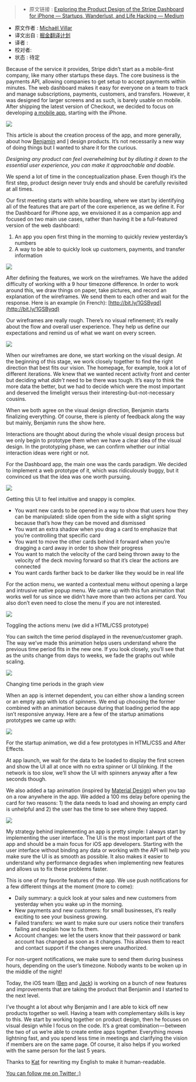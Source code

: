 > * 原文链接 : [Exploring the Product Design of the Stripe Dashboard for iPhone — Startups, Wanderlust, and Life Hacking — Medium](https://medium.com/swlh/exploring-the-product-design-of-the-stripe-dashboard-for-iphone-e54e14f3d87e#.ff88r5yuu)
* 原文作者 : [Michaël Villar](https://medium.com/@michaelvillar)
* 译文出自 : [掘金翻译计划](https://github.com/xitu/gold-miner)
* 译者 : 
* 校对者: 
* 状态 :  待定

Because of the service it provides, Stripe didn’t start as a mobile-first company, like many other startups these days. The core business is the payments API, allowing companies to get setup to accept payments within minutes. The web dashboard makes it easy for everyone on a team to track and manage subscriptions, payments, customers, and transfers. However, it was designed for larger screens and as such, is barely usable on mobile. After shipping the latest version of Checkout, we decided to focus on developing [a mobile app](https://stripe.com/dashboard/iphone), starting with the iPhone.

![](https://cdn-images-1.medium.com/max/1200/1*mAvkW9E9TeJPUquXCM6t2w.png)


This article is about the creation process of the app, and more generally, about how [Benjamin](https://twitter.com/bdc) and [I](https://twitter.com/michaelvillar) design products. It’s not necessarily a new way of doing things but I wanted to share it for the curious.

_Designing any product can feel overwhelming but by diluting it down to the essential user experience, you can make it approachable and doable._


We spend a lot of time in the conceptualization phase. Even though it’s the first step, product design never truly ends and should be carefully revisited at all times.

Our first meeting starts with white boarding, where we start by identifying all of the features that are part of the core experience, as we define it. For the Dashboard for iPhone app, we envisioned it as a companion app and focused on two main use cases, rather than having it be a full-featured version of the web dashboard:

1.  An app you open first thing in the morning to quickly review yesterday’s numbers
2.  A way to be able to quickly look up customers, payments, and transfer information


![](https://cdn-images-1.medium.com/max/600/1*WmJOXZSO70d8XSqH0AHSGQ.gif)


After defining the features, we work on the wireframes. We have the added difficulty of working with a 9 hour timezone difference. In order to work around this, we draw things on paper, take pictures, and record an explanation of the wireframes. We send them to each other and wait for the response. Here is an example (in French): [http://bit.ly/1GSByqd](http://bit.ly/1GSByqd)

Our wireframes are really rough. There’s no visual refinement; it’s really about the flow and overall user experience. They help us define our expectations and remind us of what we want on every screen.


![](https://cdn-images-1.medium.com/max/600/1*glT8wsxJ9Ke3Mjh3nRmJfg.gif)


When our wireframes are done, we start working on the visual design. At the beginning of this stage, we work closely together to find the right direction that best fits our vision. The homepage, for example, took a lot of different iterations. We knew that we wanted recent activity front and center but deciding what _didn’t_ need to be there was tough. It’s easy to think the more data the better, but we had to decide which were the most important and deserved the limelight versus their interesting-but-not-necessary cousins.

When we both agree on the visual design direction, Benjamin starts finalizing everything. Of course, there is plenty of feedback along the way but mainly, Benjamin runs the show here.


Interactions are thought about during the whole visual design process but we only begin to prototype them when we have a clear idea of the visual design. In the prototyping phase, we can confirm whether our initial interaction ideas were right or not.

For the Dashboard app, the main one was the cards paradigm. We decided to implement a web prototype of it, which was ridiculously buggy, but it convinced us that the idea was one worth pursuing.


![](https://cdn-images-1.medium.com/max/800/1*np5s8zeu57ol8JeAKFNQHg.gif)


Getting this UI to feel intuitive and snappy is complex.

*   You want new cards to be opened in a way to show that users how they can be manipulated: slide open from the side with a slight spring because that’s how they can be moved and dismissed
*   You want an extra shadow when you drag a card to emphasize that you’re controlling that specific card
*   You want to move the other cards behind it forward when you’re dragging a card away in order to show their progress
*   You want to match the velocity of the card being thrown away to the velocity of the deck moving forward so that it’s clear the actions are connected
*   You want cards farther back to be darker like they would be in real life


For the action menu, we wanted a contextual menu without opening a large and intrusive native popup menu. We came up with this fun animation that works well for us since we didn’t have more than two actions per card. You also don’t even need to close the menu if you are not interested.


![](https://cdn-images-1.medium.com/max/800/1*w2xZf1DxkHQGV0ACBYYL0w.gif)

Toggling the actions menu (we did a HTML/CSS prototype)


You can switch the time period displayed in the revenue/customer graph. The way we’ve made this animation helps users understand where the previous time period fits in the new one. If you look closely, you’ll see that as the units change from days to weeks, we fade the graphs out while scaling.


![](https://cdn-images-1.medium.com/max/800/1*htXPyd36h2udb2Yk2q6j0g.gif)

Changing time periods in the graph view


When an app is internet dependent, you can either show a landing screen or an empty app with lots of spinners. We end up choosing the former combined with an animation because during that loading period the app isn’t responsive anyway. Here are a few of the startup animations prototypes we came up with:


![](https://cdn-images-1.medium.com/max/800/1*wHNuKP1WqqUWmxKMLuHXNg.gif)

For the startup animation, we did a few prototypes in HTML/CSS and After Effects.

At app launch, we wait for the data to be loaded to display the first screen and show the UI all at once with no extra spinner or UI blinking. If the network is too slow, we’ll show the UI with spinners anyway after a few seconds though.


We also added a tap animation (inspired by [Material Design](https://www.google.com/design/spec/material-design/introduction.html)) when you tap on a row anywhere in the app. We added a 100 ms delay before opening the card for two reasons: 1) the data needs to load and showing an empty card is unhelpful and 2) the user has the time to see where they tapped.

![](https://cdn-images-1.medium.com/max/800/1*i9B3HzFDLxT_UKCMmpEkiw.gif)


My strategy behind implementing an app is pretty simple: I always start by implementing the user interface. The UI is the most important part of the app and should be a main focus for iOS app developers. Starting with the user interface without binding any data or working with the API will help you make sure the UI is as smooth as possible. It also makes it easier to understand why performance degrades when implementing new features and allows us to fix these problems faster.

This is one of my favorite features of the app. We use push notifications for a few different things at the moment (more to come):

*   Daily summary: a quick look at your sales and new customers from yesterday when you wake up in the morning.
*   New payments and new customers: for small businesses, it’s really exciting to see your business growing.
*   Failed transfers: we want to make sure our users notice their transfers failing and explain how to fix them.
*   Account changes: we let the users know that their password or bank account has changed as soon as it changes. This allows them to react and contact support if the changes were unauthorized.

For non-urgent notifications, we make sure to send them during business hours, depending on the user’s timezone. Nobody wants to be woken up in the middle of the night!

Today, the iOS team ([Ben](https://twitter.com/benzguo) and [Jack](https://twitter.com/jflinter)) is working on a bunch of new features and improvements that are taking the product that Benjamin and I started to the next level.

I’ve thought a lot about why Benjamin and I are able to kick off new products together so well. Having a team with complementary skills is key to this. We start by working together on product design, then he focuses on visual design while I focus on the code. It’s a great combination — between the two of us we’re able to create entire apps together. Everything moves lightning fast, and you spend less time in meetings and clarifying the vision if members are on the same page. Of course, it also helps if you worked with the same person for the last 5 years.

Thanks to [Kat](http://twitter.com/kitchenettekat) for rewriting my English to make it human-readable.

[You can follow me on Twitter :)](https://twitter.com/michaelvillar)
